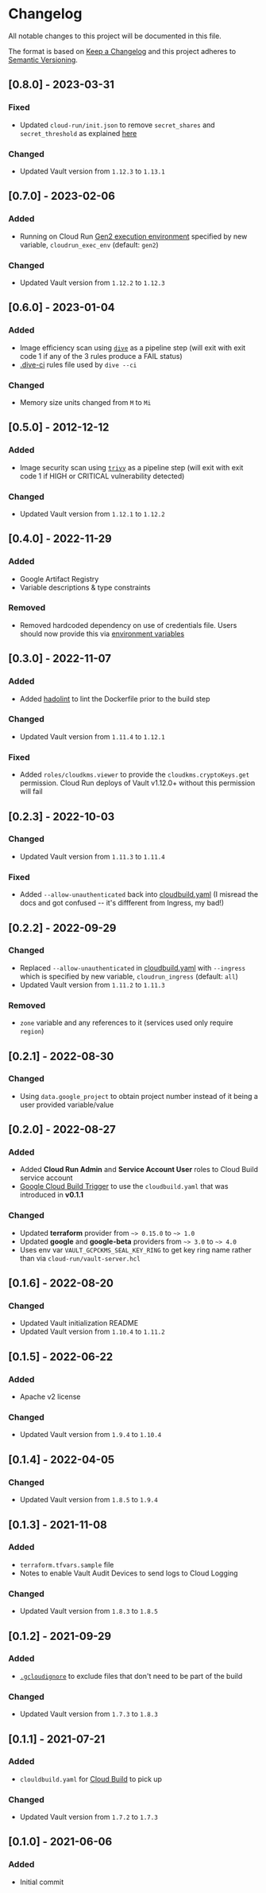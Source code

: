# Changelog
All notable changes to this project will be documented in this file.

The format is based on [Keep a Changelog](http://keepachangelog.com/en/1.0.0/)
and this project adheres to [Semantic Versioning](http://semver.org/spec/v2.0.0.html).

## [0.8.0] - 2023-03-31
### Fixed
- Updated `cloud-run/init.json` to remove `secret_shares` and `secret_threshold` as explained [here](https://github.com/hashicorp/vault/issues/17551#issuecomment-1340027559)
### Changed
- Updated Vault version from `1.12.3` to `1.13.1`

## [0.7.0] - 2023-02-06
### Added
- Running on Cloud Run [Gen2 execution environment](https://cloud.google.com/run/docs/about-execution-environments) specified by new variable, `cloudrun_exec_env` (default: `gen2`) 
### Changed
- Updated Vault version from `1.12.2` to `1.12.3`

## [0.6.0] - 2023-01-04
### Added
- Image efficiency scan using [`dive`](https://github.com/wagoodman/dive) as a pipeline step (will exit with exit code 1 if any of the 3 rules produce a FAIL status)
- [.dive-ci](./dive-ci) rules file used by `dive --ci`
### Changed
- Memory size units changed from `M` to `Mi`

## [0.5.0] - 2012-12-12
### Added
- Image security scan using [`trivy`](https://aquasecurity.github.io/trivy/) as a pipeline step (will exit with exit code 1 if HIGH or CRITICAL vulnerability detected)
### Changed
- Updated Vault version from `1.12.1` to `1.12.2`

## [0.4.0] - 2022-11-29
### Added
- Google Artifact Registry 
- Variable descriptions & type constraints
### Removed
- Removed hardcoded dependency on use of credentials file.  Users should now provide this via [environment variables](https://registry.terraform.io/providers/hashicorp/google/latest/docs/guides/provider_reference#full-reference)

## [0.3.0] - 2022-11-07
### Added
- Added [hadolint](https://github.com/hadolint/hadolint) to lint the Dockerfile prior to the build step
### Changed
- Updated Vault version from `1.11.4` to `1.12.1`
### Fixed
- Added `roles/cloudkms.viewer` to provide the `cloudkms.cryptoKeys.get` permission. Cloud Run deploys of Vault v1.12.0+ without this permission will fail

## [0.2.3] - 2022-10-03
### Changed
- Updated Vault version from `1.11.3` to `1.11.4`
### Fixed
- Added `--allow-unauthenticated` back into [cloudbuild.yaml](./cloudbuild.yaml) (I misread the docs and got confused -- it's diffferent from Ingress, my bad!)

## [0.2.2] - 2022-09-29
### Changed
- Replaced `--allow-unauthenticated` in [cloudbuild.yaml](./cloudbuild.yaml) with `--ingress` which is specified by new variable, `cloudrun_ingress` (default: `all`)
- Updated Vault version from `1.11.2` to `1.11.3`
### Removed
- `zone` variable and any references to it (services used only require `region`)

## [0.2.1] - 2022-08-30
### Changed
- Using `data.google_project` to obtain project number instead of it being a user provided variable/value

## [0.2.0] - 2022-08-27
### Added
- Added **Cloud Run Admin** and **Service Account User** roles to Cloud Build service account
- [Google Cloud Build Trigger](https://cloud.google.com/build/docs/triggers) to use the `cloudbuild.yaml` that was introduced in **v0.1.1**
### Changed
- Updated **terraform** provider from `~> 0.15.0` to `~> 1.0`
- Updated **google** and **google-beta** providers from `~> 3.0` to `~> 4.0`
- Uses env var `VAULT_GCPCKMS_SEAL_KEY_RING` to get key ring name rather than via `cloud-run/vault-server.hcl`

## [0.1.6] - 2022-08-20
### Changed
- Updated Vault initialization README
- Updated Vault version from `1.10.4` to `1.11.2`

## [0.1.5] - 2022-06-22
### Added
- Apache v2 license
### Changed
- Updated Vault version from `1.9.4` to `1.10.4`

## [0.1.4] - 2022-04-05
### Changed
- Updated Vault version from `1.8.5` to `1.9.4`

## [0.1.3] - 2021-11-08
### Added
- `terraform.tfvars.sample` file
- Notes to enable Vault Audit Devices to send logs to Cloud Logging
### Changed
- Updated Vault version from `1.8.3` to `1.8.5`

## [0.1.2] - 2021-09-29
### Added
- [`.gcloudignore`](https://cloud.google.com/sdk/gcloud/reference/topic/gcloudignore) to exclude files that don't need to be part of the build
### Changed
- Updated Vault version from `1.7.3` to `1.8.3`

## [0.1.1] - 2021-07-21
### Added
- `clouldbuild.yaml` for [Cloud Build](https://cloud.google.com/build) to pick up
### Changed
- Updated Vault version from `1.7.2` to `1.7.3`

## [0.1.0] - 2021-06-06
### Added
- Initial commit
